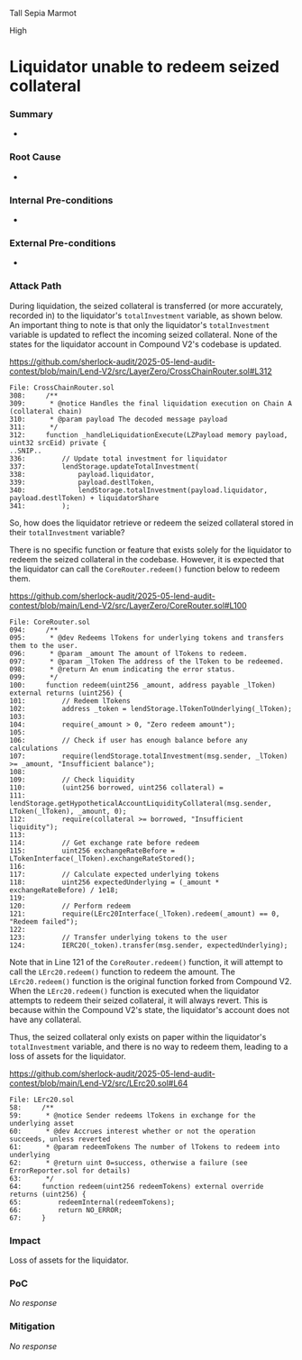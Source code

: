 Tall Sepia Marmot

High

# Liquidator unable to redeem seized collateral

### Summary

-

### Root Cause

-

### Internal Pre-conditions

-

### External Pre-conditions

-

### Attack Path

During liquidation, the seized collateral is transferred (or more accurately, recorded in) to the liquidator's `totalInvestment` variable, as shown below. An important thing to note is that only the liquidator's `totalInvestment` variable is updated to reflect the incoming seized collateral. None of the states for the liquidator account in Compound V2's codebase is updated.

https://github.com/sherlock-audit/2025-05-lend-audit-contest/blob/main/Lend-V2/src/LayerZero/CrossChainRouter.sol#L312

```solidity
File: CrossChainRouter.sol
308:     /**
309:      * @notice Handles the final liquidation execution on Chain A (collateral chain)
310:      * @param payload The decoded message payload
311:      */
312:     function _handleLiquidationExecute(LZPayload memory payload, uint32 srcEid) private {
..SNIP..
336:         // Update total investment for liquidator
337:         lendStorage.updateTotalInvestment(
338:             payload.liquidator,
339:             payload.destlToken,
340:             lendStorage.totalInvestment(payload.liquidator, payload.destlToken) + liquidatorShare
341:         );
```

So, how does the liquidator retrieve or redeem the seized collateral stored in their `totalInvestment` variable?

There is no specific function or feature that exists solely for the liquidator to redeem the seized collateral in the codebase. However, it is expected that the liquidator can call the `CoreRouter.redeem()` function below to redeem them.

https://github.com/sherlock-audit/2025-05-lend-audit-contest/blob/main/Lend-V2/src/LayerZero/CoreRouter.sol#L100

```solidity
File: CoreRouter.sol
094:     /**
095:      * @dev Redeems lTokens for underlying tokens and transfers them to the user.
096:      * @param _amount The amount of lTokens to redeem.
097:      * @param _lToken The address of the lToken to be redeemed.
098:      * @return An enum indicating the error status.
099:      */
100:     function redeem(uint256 _amount, address payable _lToken) external returns (uint256) {
101:         // Redeem lTokens
102:         address _token = lendStorage.lTokenToUnderlying(_lToken);
103: 
104:         require(_amount > 0, "Zero redeem amount");
105: 
106:         // Check if user has enough balance before any calculations
107:         require(lendStorage.totalInvestment(msg.sender, _lToken) >= _amount, "Insufficient balance");
108: 
109:         // Check liquidity
110:         (uint256 borrowed, uint256 collateral) =
111:             lendStorage.getHypotheticalAccountLiquidityCollateral(msg.sender, LToken(_lToken), _amount, 0);
112:         require(collateral >= borrowed, "Insufficient liquidity");
113: 
114:         // Get exchange rate before redeem
115:         uint256 exchangeRateBefore = LTokenInterface(_lToken).exchangeRateStored();
116: 
117:         // Calculate expected underlying tokens
118:         uint256 expectedUnderlying = (_amount * exchangeRateBefore) / 1e18;
119: 
120:         // Perform redeem
121:         require(LErc20Interface(_lToken).redeem(_amount) == 0, "Redeem failed");
122: 
123:         // Transfer underlying tokens to the user
124:         IERC20(_token).transfer(msg.sender, expectedUnderlying);
```

 Note that in Line 121 of the `CoreRouter.redeem()` function, it will attempt to call the `LErc20.redeem()` function to redeem the amount. The `LErc20.redeem()` function is the original function forked from Compound V2. When the `LErc20.redeem()` function is executed when the liquidator attempts to redeem their seized collateral, it will always revert. This is because within the Compound V2's state, the liquidator's account does not have any collateral.

Thus, the seized collateral only exists on paper within the liquidator's `totalInvestment` variable, and there is no way to redeem them, leading to a loss of assets for the liquidator.

https://github.com/sherlock-audit/2025-05-lend-audit-contest/blob/main/Lend-V2/src/LErc20.sol#L64

```solidity
File: LErc20.sol
58:     /**
59:      * @notice Sender redeems lTokens in exchange for the underlying asset
60:      * @dev Accrues interest whether or not the operation succeeds, unless reverted
61:      * @param redeemTokens The number of lTokens to redeem into underlying
62:      * @return uint 0=success, otherwise a failure (see ErrorReporter.sol for details)
63:      */
64:     function redeem(uint256 redeemTokens) external override returns (uint256) {
65:         redeemInternal(redeemTokens);
66:         return NO_ERROR;
67:     }
```

### Impact

Loss of assets for the liquidator.

### PoC

_No response_

### Mitigation

_No response_